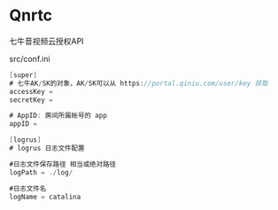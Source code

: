 # Qnrtc

七牛音视频云授权API



src/conf.ini
```go
[super]
# 七牛AK/SK的对象，AK/SK可以从 https://portal.qiniu.com/user/key 获取
accessKey = 
secretKey = 

# AppID: 房间所属帐号的 app 
appID = 

[logrus]
# logrus 日志文件配置

#日志文件保存路径 相当或绝对路径
logPath = ./log/

#日志文件名
logName = catalina

```